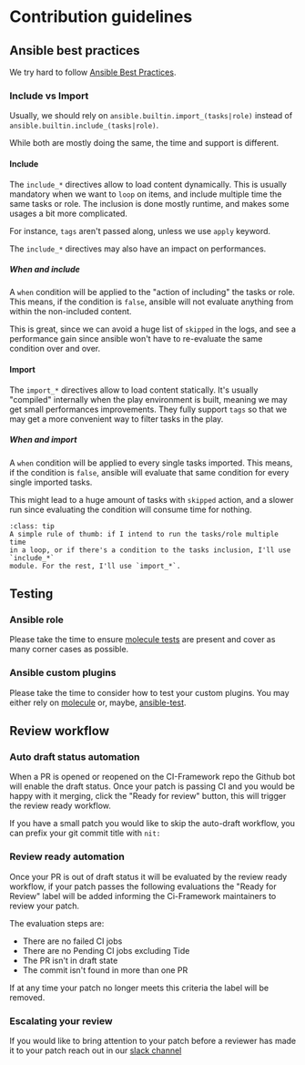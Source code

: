 # Contribution guidelines

## Ansible best practices

We try hard to follow [Ansible Best Practices](https://docs.ansible.com/ansible/latest/tips_tricks/index.html).

### Include vs Import

Usually, we should rely on `ansible.builtin.import_(tasks|role)` instead of
`ansible.builtin.include_(tasks|role)`.

While both are mostly doing the same, the time and support is different.

#### Include

The `include_*` directives allow to load content dynamically. This is usually
mandatory when we want to `loop` on items, and include multiple time the same
tasks or role. The inclusion is done mostly runtime, and makes some usages a
bit more complicated.

For instance, `tags` aren't passed along, unless we use `apply` keyword.

The `include_*` directives may also have an impact on performances.

##### When and include

A `when` condition will be applied to the "action of including" the tasks or role. This means,
if the condition is `false`, ansible will not evaluate anything from within the non-included content.

This is great, since we can avoid a huge list of `skipped` in the logs, and see a performance gain since
ansible won't have to re-evaluate the same condition over and over.

#### Import

The `import_*` directives allow to load content statically. It's usually
"compiled" internally when the play environment is built, meaning we may get
small performances improvements. They fully support `tags` so that we may
get a more convenient way to filter tasks in the play.

##### When and import

A `when` condition will be applied to every single tasks imported. This means, if the condition is `false`,
ansible will evaluate that same condition for every single imported tasks.

This might lead to a huge amount of tasks with `skipped` action, and a slower run since evaluating the condition
will consume time for nothing.

~~~{admonition} What to use then?
:class: tip
A simple rule of thumb: if I intend to run the tasks/role multiple time
in a loop, or if there's a condition to the tasks inclusion, I'll use `include_*`
module. For the rest, I'll use `import_*`.
~~~

## Testing

### Ansible role

Please take the time to ensure [molecule tests](./02_molecule.md) are present
and cover as many corner cases as possible.

### Ansible custom plugins

Please take the time to consider how to test your custom plugins. You may
either rely on [molecule](./02_molecule.md) or, maybe,
[ansible-test](https://github.com/openstack-k8s-operators/ci-framework/tree/main/tests/integration).

## Review workflow

### Auto draft status automation

When a PR is opened or reopened on the CI-Framework repo the Github bot will enable the draft status.
Once your patch is passing CI and you would be happy with it merging, click the "Ready for review" button,
this will trigger the review ready workflow.

If you have a small patch you would like to skip the auto-draft workflow, you can prefix your git commit title
with `nit:`

### Review ready automation

Once your PR is out of draft status it will be evaluated by the review ready workflow, if your patch passes
the following evaluations the "Ready for Review" label will be added informing the Ci-Framework maintainers
to review your patch.

The evaluation steps are:

- There are no failed CI jobs
- There are no Pending CI jobs excluding Tide
- The PR isn't in draft state
- The commit isn't found in more than one PR

If at any time your patch no longer meets this criteria the label will be removed.

### Escalating your review

If you would like to bring attention to your patch before a reviewer has made it to your patch
reach out in our [slack channel](https://redhat.enterprise.slack.com/archives/C03MD4LG22Z)

